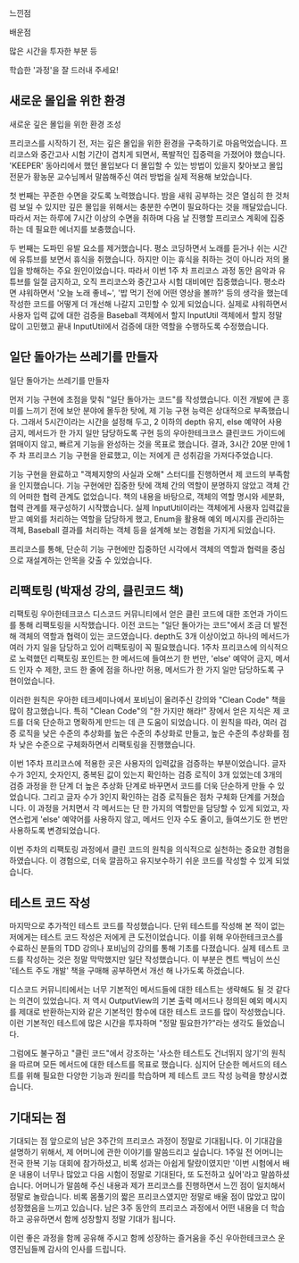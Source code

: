느낀점

배운점

많은 시간을 투자한 부분 등

학습한 '과정'을 잘 드러내 주세요!

## 새로운 몰입을 위한 환경

새로운 깊은 몰입을 위한 환경 조성

프리코스를 시작하기 전, 저는 깊은 몰입을 위한 환경을 구축하기로 마음먹었습니다. 프리코스와 중간고사 시험 기간이 겹치게 되면서, 폭발적인 집중력을 가졌어야 했습니다. 'KEEPER' 동아리에서 했던 몰입보다 더 몰입할 수 있는 방법이 있을지 찾아보고 몰입 전문가 황농문 교수님께서 말씀해주신 여러 방법을 실제 적용해 보았습니다.

첫 번째는 꾸준한 수면을 갖도록 노력했습니다. 밤을 새워 공부하는 것은 열심히 한 것처럼 보일 수 있지만 깊은 몰입을 위해서는 충분한 수면이 필요하다는 것을 깨달았습니다. 따라서 저는 하루에 7시간 이상의 수면을 취하며 다음 날 진행할 프리코스 계획에 집중하는 데 필요한 에너지를 보충했습니다. 

두 번째는 도파민 유발 요소를 제거했습니다. 평소 코딩하면서 노래를 듣거나 쉬는 시간에 유튜브를 보면서 휴식을 취했습니다. 하지만 이는 휴식을 취하는 것이 아니라 저의 몰입을 방해하는 주요 원인이었습니다. 따라서 이번 1주 차 프리코스 과정 동안 음악과 유튜브를 일절 금지하고, 오직 프리코스와 중간고사 시험 대비에만 집중했습니다. 평소라면 샤워하면서 '오늘 노래 좋네~', '밥 먹기 전에 어떤 영상을 볼까?' 등의 생각을 했는데 작성한 코드를 어떻게 더 개선해 나갈지 고민할 수 있게 되었습니다. 실제로 샤워하면서 사용자 입력 값에 대한 검증을 Baseball 객체에서 할지 InputUtil 객체에서 할지 정말 많이 고민했고 끝내 InputUtil에서 검증에 대한 역할을 수행하도록 수정했습니다.


## 일단 돌아가는 쓰레기를 만들자

일단 돌아가는 쓰레기를 만들자

먼저 기능 구현에 초점을 맞춰 "일단 돌아가는 코드"를 작성했습니다. 이전 개발에 큰 흥미를 느끼기 전에 보안 분야에 몰두한 탓에, 제 기능 구현 능력은 상대적으로 부족했습니다. 그래서 5시간이라는 시간을 설정해 두고, 2 이하의 depth 유지, else 예약어 사용 금지, 메서드가 한 가지 일만 담당하도록 구현 등의 우아한테크코스 클린코드 가이드에 얽매이지 않고, 빠르게 기능을 완성하는 것을 목표로 했습니다. 결과, 3시간 20분 만에 1주 차 프리코스 기능 구현을 완료했고, 이는 저에게 큰 성취감을 가져다주었습니다.

기능 구현을 완료하고 "객체지향의 사실과 오해" 스터디를 진행하면서 제 코드의 부족함을 인지했습니다. 기능 구현에만 집중한 탓에 객체 간의 역할이 분명하지 않았고 객체 간의 어떠한 협력 관계도 없었습니다. 책의 내용을 바탕으로, 객체의 역할 명시와 세분화, 협력 관계를 재구성하기 시작했습니다. 실제 InputUtil이라는 객체에게 사용자 입력값을 받고 예외를 처리하는 역할을 담당하게 했고, Enum을 활용해 예외 메시지를 관리하는 객체, Baseball 결과를 처리하는 객체 등을 설계해 보는 경험을 가지게 되었습니다.

프리코스를 통해, 단순히 기능 구현에만 집중하던 시각에서 객체의 역할과 협력을 중심으로 재설계하는 안목을 갖출 수 있었습니다.


## 리팩토링 (박재성 강의, 클린코드 책)
리팩토링
우아한테크코스 디스코드 커뮤니티에서 얻은 클린 코드에 대한 조언과 가이드를 통해 리팩토링을 시작했습니다. 이전 코드는 "일단 돌아가는 코드"에서 조금 더 발전해 객체의 역할과 협력이 있는 코드였습니다. depth도 3개 이상이었고 하나의 메서드가 여러 가지 일을 담당하고 있어 리팩토링이 꼭 필요했습니다. 1주차 프리코스에 의식적으로 노력했던 리팩토링 포인트는 한 메서드에 들여쓰기 한 번만, 'else' 예약어 금지, 메서드 인자 수 제한, 코드 한 줄에 점을 하나만 허용, 메서드가 한 가지 일만 담당하도록 구현이었습니다.

이러한 원칙은 우아한 테크세미나에서 포비님이 올려주신 강의와 "Clean Code" 책을 많이 참고했습니다. 특히 "Clean Code"의 "한 가지만 해라!" 장에서 얻은 지식은 제 코드를 더욱 단순하고 명확하게 만드는 데 큰 도움이 되었습니다. 이 원칙을 따라, 여러 검증 로직을 낮은 수준의 추상화를 높은 수준의 추상화로 만들고, 높은 수준의 추상화를 점차 낮은 수준으로 구체화하면서 리팩토링을 진행했습니다.

이번 1주차 프리코스에 적용한 곳은 사용자의 입력값을 검증하는 부분이었습니다. 글자 수가 3인지, 숫자인지, 중복된 값이 있는지 확인하는 검증 로직이 3개 있었는데 3개의 검증 과정을 한 단계 더 높은 추상화 단계로 바꾸면서 코드를 더욱 단순하게 만들 수 있었습니다. 그리고 글자 수가 3인지 확인하는 검증 로직들은 점차 구체화 단계를 거쳤습니다. 이 과정을 거치면서 각 메서드는 단 한 가지의 역할만을 담당할 수 있게 되었고, 자연스럽게 'else' 예약어를 사용하지 않고, 메서드 인자 수도 줄이고, 들여쓰기도 한 번만 사용하도록 변경되었습니다.

이번 주차의 리팩토링 과정에서 클린 코드의 원칙을 의식적으로 실천하는 중요한 경험을 하였습니다. 이 경험으로, 더욱 깔끔하고 유지보수하기 쉬운 코드를 작성할 수 있게 되었습니다.


## 테스트 코드 작성

마지막으로 추가적인 테스트 코드를 작성했습니다. 단위 테스트를 작성해 본 적이 없는 저에게는 테스트 코드 작성은 저에게 큰 도전이었습니다. 이를 위해 우아한테크코스를 수료하신 분들의 TDD 강의나 포비님의 강의를 통해 기초를 다졌습니다. 실제 테스트 코드를 작성하는 것은 정말 막막했지만 일단 작성했습니다. 이 부분은 켄트 백님이 쓰신 '테스트 주도 개발' 책을 구매해 공부하면서 개선 해 나가도록 하겠습니다.

디스코드 커뮤니티에서는 너무 기본적인 메서드들에 대한 테스트는 생략해도 될 것 같다는 의견이 있었습니다. 저 역시 OutputView의 기본 출력 메서드나 정의된 예외 메시지를 제대로 반환하는지와 같은 기본적인 함수에 대한 테스트 코드를 많이 작성했습니다. 이런 기본적인 테스트에 많은 시간을 투자하며 "정말 필요한가?"라는 생각도 들었습니다.

그럼에도 불구하고 "클린 코드"에서 강조하는 '사소한 테스트도 건너뛰지 않기'의 원칙을 따르며 모든 메서드에 대한 테스트를 목표로 했습니다. 심지어 단순한 메서드의 테스트를 위해 필요한 다양한 기능과 원리를 학습하며 제 테스트 코드 작성 능력을 향상시켰습니다.

## 기대되는 점

기대되는 점
앞으로의 남은 3주간의 프리코스 과정이 정말로 기대됩니다. 이 기대감을 설명하기 위해서, 제 어머니에 관한 이야기를 말씀드리고 싶습니다. 1주일 전 어머니는 전국 한복 기능 대회에 참가하셨고, 비록 성과는 아쉽게 탈랐이였지만 '이번 시험에서 배운 내용이 너무나 많았고 다음 시험이 정말로 기대된다, 또 도전하고 싶어'라고 말씀하셨습니다. 어머니가 말씀해 주신 내용과 제가 프리코스를 진행하면서 느낀 점이 일치해서 정말로 놀랐습니다. 비록 몸풀기의 짧은 프리코스였지만 정말로 배울 점이 많았고 많이 성장했음을 느끼고 있습니다. 남은 3주 동안의 프리코스 과정에서 어떤 내용을 더 학습하고 공유하면서 함께 성장할지 정말 기대가 됩니다.

이런 좋은 과정을 함께 공유해 주시고 함께 성장하는 즐거움을 주신 우아한테크코스 운영진님들께 감사의 인사를 드립니다.

